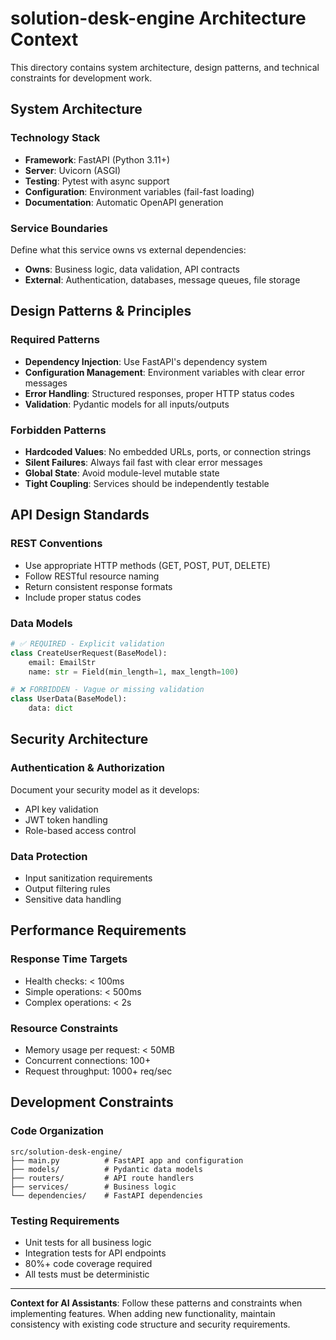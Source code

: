 # solution-desk-engine Architecture Context

This directory contains system architecture, design patterns, and technical constraints for development work.

## System Architecture

### Technology Stack
- **Framework**: FastAPI (Python 3.11+)
- **Server**: Uvicorn (ASGI)
- **Testing**: Pytest with async support
- **Configuration**: Environment variables (fail-fast loading)
- **Documentation**: Automatic OpenAPI generation

### Service Boundaries
Define what this service owns vs external dependencies:
- **Owns**: Business logic, data validation, API contracts
- **External**: Authentication, databases, message queues, file storage

## Design Patterns & Principles

### Required Patterns
- **Dependency Injection**: Use FastAPI's dependency system
- **Configuration Management**: Environment variables with clear error messages
- **Error Handling**: Structured responses, proper HTTP status codes
- **Validation**: Pydantic models for all inputs/outputs

### Forbidden Patterns
- **Hardcoded Values**: No embedded URLs, ports, or connection strings
- **Silent Failures**: Always fail fast with clear error messages
- **Global State**: Avoid module-level mutable state
- **Tight Coupling**: Services should be independently testable

## API Design Standards

### REST Conventions
- Use appropriate HTTP methods (GET, POST, PUT, DELETE)
- Follow RESTful resource naming
- Return consistent response formats
- Include proper status codes

### Data Models
```python
# ✅ REQUIRED - Explicit validation
class CreateUserRequest(BaseModel):
    email: EmailStr
    name: str = Field(min_length=1, max_length=100)

# ❌ FORBIDDEN - Vague or missing validation
class UserData(BaseModel):
    data: dict
```

## Security Architecture

### Authentication & Authorization
Document your security model as it develops:
- API key validation
- JWT token handling
- Role-based access control

### Data Protection
- Input sanitization requirements
- Output filtering rules
- Sensitive data handling

## Performance Requirements

### Response Time Targets
- Health checks: < 100ms
- Simple operations: < 500ms
- Complex operations: < 2s

### Resource Constraints
- Memory usage per request: < 50MB
- Concurrent connections: 100+
- Request throughput: 1000+ req/sec

## Development Constraints

### Code Organization
```
src/solution-desk-engine/
├── main.py          # FastAPI app and configuration
├── models/          # Pydantic data models
├── routers/         # API route handlers
├── services/        # Business logic
└── dependencies/    # FastAPI dependencies
```

### Testing Requirements
- Unit tests for all business logic
- Integration tests for API endpoints
- 80%+ code coverage required
- All tests must be deterministic

---

**Context for AI Assistants**: Follow these patterns and constraints when implementing features. When adding new functionality, maintain consistency with existing code structure and security requirements.
